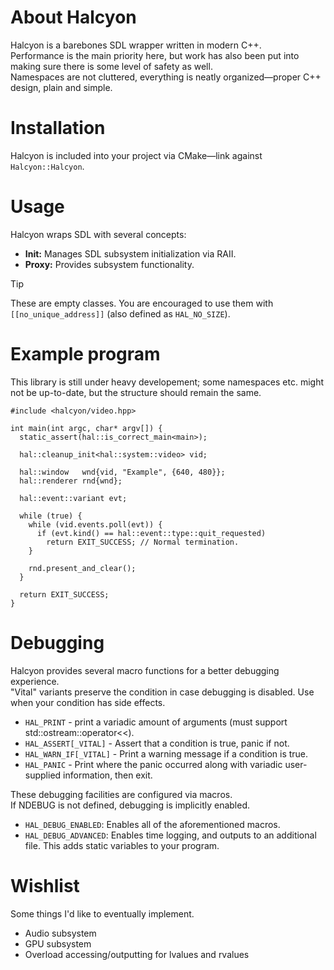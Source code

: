 # About Halcyon
Halcyon is a barebones SDL wrapper written in modern C++.  
Performance is the main priority here, but work has also been put into making sure there is some level of safety as well.  
Namespaces are not cluttered, everything is neatly organized—proper C++ design, plain and simple.  

# Installation
Halcyon is included into your project via CMake—link against `Halcyon::Halcyon`.

# Usage
Halcyon wraps SDL with several concepts:
- **Init:** Manages SDL subsystem initialization via RAII.
- **Proxy:** Provides subsystem functionality.
> [!TIP]
These are empty classes. You are encouraged to use them with `[[no_unique_address]]` (also defined as `HAL_NO_SIZE`).

[^1]: Currently SDL3, SDL3_image, and SDL3_ttf.

# Example program
This library is still under heavy developement; some namespaces etc. might not be up-to-date, but the structure should remain the same.
```
#include <halcyon/video.hpp>

int main(int argc, char* argv[]) {
  static_assert(hal::is_correct_main<main>);

  hal::cleanup_init<hal::system::video> vid;

  hal::window   wnd{vid, "Example", {640, 480}};
  hal::renderer rnd{wnd};

  hal::event::variant evt;

  while (true) {
    while (vid.events.poll(evt)) {
      if (evt.kind() == hal::event::type::quit_requested)
        return EXIT_SUCCESS; // Normal termination.
    }

    rnd.present_and_clear();
  }

  return EXIT_SUCCESS;
}
```

# Debugging
Halcyon provides several macro functions for a better debugging experience.  
"Vital" variants preserve the condition in case debugging is disabled. Use when your condition has side effects.
- `HAL_PRINT` - print a variadic amount of arguments (must support std::ostream::operator<<).
- `HAL_ASSERT[_VITAL]` - Assert that a condition is true, panic if not.
- `HAL_WARN_IF[_VITAL]` - Print a warning message if a condition is true.
- `HAL_PANIC` - Print where the panic occurred along with variadic user-supplied information, then exit.

These debugging facilities are configured via macros.  
If NDEBUG is not defined, debugging is implicitly enabled.
- `HAL_DEBUG_ENABLED`: Enables all of the aforementioned macros.
- `HAL_DEBUG_ADVANCED`: Enables time logging, and outputs to an additional file. This adds static variables to your program.

# Wishlist
Some things I'd like to eventually implement. 
- Audio subsystem
- GPU subsystem
- Overload accessing/outputting for lvalues and rvalues
